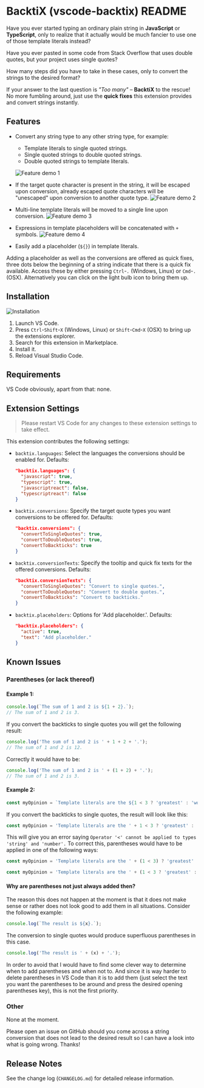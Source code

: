 # BacktiX (vscode-backtix) README

Have you ever started typing an ordinary plain string in **JavaScript** or **TypeScript**, only to realize that it actually would be much fancier to use one of those template literals instead?

Have you ever pasted in some code from Stack Overflow that uses double quotes, but your project uses single quotes?

How many steps did you have to take in these cases, only to convert the strings to the desired format?

If your answer to the last question is *"Too many"* – **BacktiX** to the rescue! No more fumbling around, just use the **quick fixes** this extension provides and convert strings instantly.

## Features

* Convert any string type to any other string type, for example:
  * Template literals to single quoted strings.
  * Single quoted strings to double quoted strings.
  * Double quoted strings to template literals.

  ![Feature demo 1](images/feature_demo_1.gif)
* If the target quote character is present in the string, it will be escaped upon conversion, already escaped quote characters will be "unescaped" upon conversion to another quote type.
  ![Feature demo 2](images/feature_demo_2.gif)
* Multi-line template literals will be moved to a single line upon conversion.
  ![Feature demo 3](images/feature_demo_3.gif)
* Expressions in template placeholders will be concatenated with `+` symbols.
  ![Feature demo 4](images/feature_demo_4.gif)
* Easily add a placeholder (`${}`) in template literals.

Adding a placeholder as well as the conversions are offered as quick fixes, three dots below the beginning of a string indicate that there is a quick fix available. Access these by either pressing `Ctrl`-`.` (Windows, Linux) or `Cmd`-`.` (OSX). Alternatively you can click on the light bulb icon to bring them up.

## Installation

![Installation](images/installation.gif)

1. Launch VS Code.
1. Press `Ctrl`-`Shift`-`X` (Windows, Linux) or `Shift`-`Cmd`-`X` (OSX) to bring up the extensions explorer.
1. Search for this extension in Marketplace.
1. Install it.
1. Reload Visual Studio Code.

## Requirements

VS Code obviously, apart from that: none.

## Extension Settings

> Please restart VS Code for any changes to these extension settings to take effect.

This extension contributes the following settings:

* `backtix.languages`: Select the languages the conversions should be enabled for. Defaults:
  ```json
  "backtix.languages": {
    "javascript": true,
    "typescript": true,
    "javascriptreact": false,
    "typescriptreact": false
  }
  ```
* `backtix.conversions`: Specify the target quote types you want conversions to be offered for. Defaults:
  ```json
  "backtix.conversions": {
    "convertToSingleQuotes": true,
    "convertToDoubleQuotes": true,
    "convertToBackticks": true
  }
  ```
* `backtix.conversionTexts`: Specify the tooltip and quick fix texts for the offered conversions. Defaults:
  ```json
  "backtix.conversionTexts": {
    "convertToSingleQuotes": "Convert to single quotes.",
    "convertToDoubleQuotes": "Convert to double quotes.",
    "convertToBackticks": "Convert to backticks."
  }
  ```
* `backtix.placeholders`: Options for 'Add placeholder.'. Defaults:
  ```json
  "backtix.placeholders": {
    "active": true,
    "text": "Add placeholder."
  }
  ```

## Known Issues

### Parentheses (or lack thereof)

#### Example 1:

```typescript
console.log(`The sum of 1 and 2 is ${1 + 2}.`);
// The sum of 1 and 2 is 3.
```

If you convert the backticks to single quotes you will get the following result:

```typescript
console.log('The sum of 1 and 2 is ' + 1 + 2 + '.');
// The sum of 1 and 2 is 12.
```

Correctly it would have to be:

```typescript
console.log('The sum of 1 and 2 is ' + (1 + 2) + '.');
// The sum of 1 and 2 is 3.
```


#### Example 2:

```typescript
const myOpinion = `Template literals are the ${1 < 3 ? 'greatest' : 'worst'} thing since sliced bread.`;
```

If you convert the backticks to single quotes, the result will look like this:

```typescript
const myOpinion = 'Template literals are the ' + 1 < 3 ? 'greatest' : 'worst' + ' thing since sliced bread.';
```

This will give you an error saying `Operator '<' cannot be applied to types 'string' and 'number'.`  To correct this, parentheses would have to be applied in one of the following ways:

```typescript
const myOpinion = 'Template literals are the ' + (1 < 3) ? 'greatest' : 'worst' + ' thing since sliced bread.';
```

```typescript
const myOpinion = 'Template literals are the ' + (1 < 3 ? 'greatest' : 'worst') + ' thing since sliced bread.';
```

#### Why are parentheses not just always added then?

The reason this does not happen at the moment is that it does not make sense or rather does not look good to add them in all situations. Consider the following example:

```typescript
console.log(`The result is ${x}.`);
```

The conversion to single quotes would produce superfluous parentheses in this case.

```typescript
console.log('The result is ' + (x) + '.');
```

In order to avoid that I would have to find some clever way to determine when to add parentheses and when not to. And since it is way harder to delete parentheses in VS Code than it is to add them (just select the text you want the parentheses to be around and press the desired opening parentheses key), this is not the first priority.

### Other

None at the moment.

Please open an issue on GitHub should you come across a string conversion that does not lead to the desired result so I can have a look into what is going wrong. Thanks!

## Release Notes

See the change log (`CHANGELOG.md`) for detailed release information.
